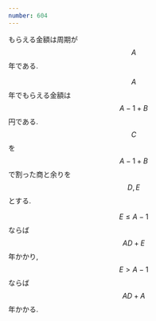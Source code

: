 ```yaml
---
number: 604
---
```

もらえる金額は周期が $$ A $$ 年である.

$$ A $$ 年でもらえる金額は $$ A-1+B $$ 円である. $$ C $$ を $$ A-1+B $$ で割った商と余りを $$ D, E $$ とする.

$$ E \leq A-1 $$ ならば $$ AD + E $$ 年かかり, $$ E \gt A-1 $$ ならば $$ AD + A $$ 年かかる.
